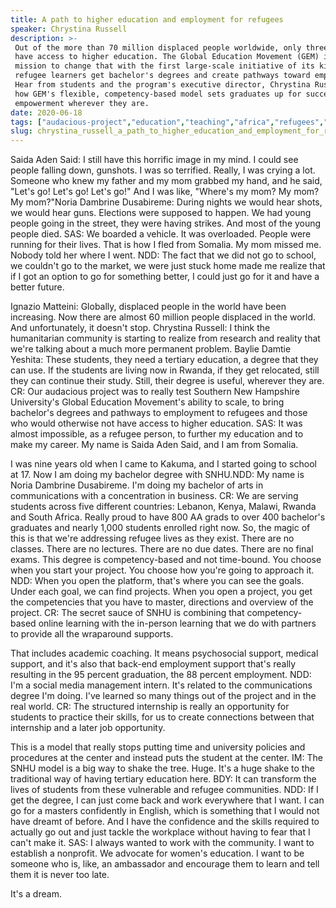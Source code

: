 ```yaml
---
title: A path to higher education and employment for refugees
speaker: Chrystina Russell
description: >-
 Out of the more than 70 million displaced people worldwide, only three percent
 have access to higher education. The Global Education Movement (GEM) is on a
 mission to change that with the first large-scale initiative of its kind to help
 refugee learners get bachelor's degrees and create pathways toward employment.
 Hear from students and the program's executive director, Chrystina Russell, about
 how GEM's flexible, competency-based model sets graduates up for success and
 empowerment wherever they are.
date: 2020-06-18
tags: ["audacious-project","education","teaching","africa","refugees","global-issues"]
slug: chrystina_russell_a_path_to_higher_education_and_employment_for_refugees
---
```


Saida Aden Said: I still have this horrific image in my mind. I could see people falling
down, gunshots. I was so terrified. Really, I was crying a lot. Someone who knew my father
and my mom grabbed my hand, and he said, "Let's go! Let's go! Let's go!" And I was like,
"Where's my mom? My mom? My mom?"Noria Dambrine Dusabireme: During nights we would hear
shots, we would hear guns. Elections were supposed to happen. We had young people going in
the street, they were having strikes. And most of the young people died. SAS: We boarded a
vehicle. It was overloaded. People were running for their lives. That is how I fled from
Somalia. My mom missed me. Nobody told her where I went. NDD: The fact that we did not go
to school, we couldn't go to the market, we were just stuck home made me realize that if I
got an option to go for something better, I could just go for it and have a better
future.

Ignazio Matteini: Globally, displaced people in the world have been increasing. Now there
are almost 60 million people displaced in the world. And unfortunately, it doesn't
stop. Chrystina Russell: I think the humanitarian community is starting to realize from
research and reality that we're talking about a much more permanent problem. Baylie Damtie
Yeshita: These students, they need a tertiary education, a degree that they can use. If
the students are living now in Rwanda, if they get relocated, still they can continue
their study. Still, their degree is useful, wherever they are. CR: Our audacious project
was to really test Southern New Hampshire University's Global Education Movement's ability
to scale, to bring bachelor's degrees and pathways to employment to refugees and those who
would otherwise not have access to higher education. SAS: It was almost impossible, as a
refugee person, to further my education and to make my career. My name is Saida Aden Said,
and I am from Somalia.

I was nine years old when I came to Kakuma, and I started going to school at 17. Now I am
doing my bachelor degree with SNHU.NDD: My name is Noria Dambrine Dusabireme. I'm doing my
bachelor of arts in communications with a concentration in business. CR: We are serving
students across five different countries: Lebanon, Kenya, Malawi, Rwanda and South Africa.
Really proud to have 800 AA grads to over 400 bachelor's graduates and nearly 1,000
students enrolled right now. So, the magic of this is that we're addressing refugee lives
as they exist. There are no classes. There are no lectures. There are no due dates. There
are no final exams. This degree is competency-based and not time-bound. You choose when
you start your project. You choose how you're going to approach it. NDD: When you open the
platform, that's where you can see the goals. Under each goal, we can find projects. When
you open a project, you get the competencies that you have to master, directions and
overview of the project. CR: The secret sauce of SNHU is combining that competency-based
online learning with the in-person learning that we do with partners to provide all the
wraparound supports.

That includes academic coaching. It means psychosocial support, medical support, and it's
also that back-end employment support that's really resulting in the 95 percent
graduation, the 88 percent employment. NDD: I'm a social media management intern. It's
related to the communications degree I'm doing. I've learned so many things out of the
project and in the real world. CR: The structured internship is really an opportunity for
students to practice their skills, for us to create connections between that internship
and a later job opportunity.

This is a model that really stops putting time and university policies and procedures at
the center and instead puts the student at the center. IM: The SNHU model is a big way to
shake the tree. Huge. It's a huge shake to the traditional way of having tertiary
education here. BDY: It can transform the lives of students from these vulnerable and
refugee communities. NDD: If I get the degree, I can just come back and work everywhere
that I want. I can go for a masters confidently in English, which is something that I
would not have dreamt of before. And I have the confidence and the skills required to
actually go out and just tackle the workplace without having to fear that I can't make
it. SAS: I always wanted to work with the community. I want to establish a nonprofit. We
advocate for women's education. I want to be someone who is, like, an ambassador and
encourage them to learn and tell them it is never too late.

It's a dream.

<!--
ad_duration=3.33
comment_count=16
event="TED2020"
has_talk_citation=1
intro_duration=11.82
is_subtitle_required="False"
is_talk_featured="True"
language="en"
language_swap="False"
native_language="en"
number_of_related_talks=6
number_of_speakers=1
number_of_subtitled_videos=1
number_of_tags=6
number_of_talk_download_languages=1
number_of_talk_more_resources=1
number_of_talk_recommendations=1
number_of_talks_take_actions=1
post_ad_duration=0.83
published_timestamp="2020-06-19 00:33:37"
recording_date="2020-06-18"
speaker_description="Executive Director of SNHU's Global Education Movement"
speaker_is_published=1
speaker_name="Chrystina Russell"
talk_name="A path to higher education and employment for refugees"
talk_recommendations_blurb="More resources curated by Chrystina Russell"
talks_tags=["audacious-project","education","teaching","africa","refugees","global-issues"]
url_photo_speaker="https://pe.tedcdn.com/images/ted/4bc8637bb175699fd79a149601c543859a8ecb8b_254x191.jpg"
url_photo_talk="https://s3.amazonaws.com/talkstar-photos/uploads/ba06994f-39cf-4fb0-8f68-bb43396c2902/ChrystinaRussell_2020S-embed.jpg"
url_webpage="https://www.ted.com/talks/chrystina_russell_a_path_to_higher_education_and_employment_for_refugees"
video_type_name="TED Stage Talk"
-->
